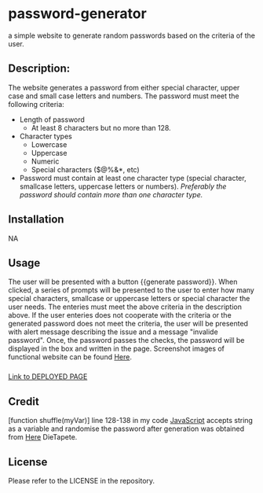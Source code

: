 # password-generator

a simple website to generate random passwords based on the criteria of the user. 

## Description:

The website generates a password from either special character, upper case and small case letters and numbers. The password must meet the following criteria:

* Length of password
    * At least 8 characters but no more than 128.
* Character types
    * Lowercase
    * Uppercase
    * Numeric
    * Special characters ($@%&*, etc)
* Password must contain at least one character type (special character, smallcase letters, uppercase letters or numbers). <em>Preferably the password should contain more than one character type.</em>

## Installation

NA

## Usage

The user will be presented with a button {{generate password}}. When clicked, a series of prompts will be presented to the user to enter how many special characters, smallcase or uppercase letters or special character the user needs. The enteries must meet the above criteria in the description above. If the user enteries does not cooperate with the criteria or the generated password does not meet the criteria, the user will be presented with alert message describing the issue and a message "invalide password". Once, the password passes the checks, the password will be displayed in the box and written in the page. Screenshot images of functional website can be found [Here](/assets/websiteImages/).

###

[Link to DEPLOYED PAGE](https://abdalla-diaai.github.io/password-generator/)

## Credit

[function shuffle(myVar)] line 128-138 in my code [JavaScript](/starter/script.js) accepts string as a variable and randomise the password after generation was obtained from [Here](https://gist.github.com/DieTapete/d76d855587c2f7abef7b) DieTapete.

## License

Please refer to the LICENSE in the repository.

